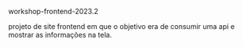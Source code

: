 workshop-frontend-2023.2

projeto de site frontend em que o objetivo era de consumir uma api e mostrar as informações na tela.